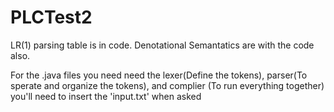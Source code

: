 # PLCTest2

LR(1) parsing table is in code.
Denotational Semantatics are with the code also.

For the .java files you need need the lexer(Define the tokens), parser(To sperate and organize the tokens), and complier (To run everything together) you'll need to insert the 'input.txt' when asked
